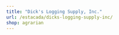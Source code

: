 ```yaml
---
title: "Dick's Logging Supply, Inc."
url: /estacada/dicks-logging-supply-inc/
shop: agrarian
---
```

